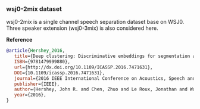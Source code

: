 ### wsj0-2mix dataset

wsj0-2mix is a single channel speech separation dataset base on WSJ0. 
Three speaker extension (wsj0-3mix) is also considered here.

**Reference**
```BibTex
@article{Hershey_2016,
   title={Deep clustering: Discriminative embeddings for segmentation and separation},
   ISBN={9781479999880},
   url={http://dx.doi.org/10.1109/ICASSP.2016.7471631},
   DOI={10.1109/icassp.2016.7471631},
   journal={2016 IEEE International Conference on Acoustics, Speech and Signal Processing (ICASSP)},
   publisher={IEEE},
   author={Hershey, John R. and Chen, Zhuo and Le Roux, Jonathan and Watanabe, Shinji},
   year={2016},
}
```